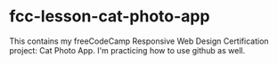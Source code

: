 # fcc-lesson-cat-photo-app
This contains my freeCodeCamp Responsive Web Design Certification project: Cat Photo App.
I'm practicing how to use github as well.
